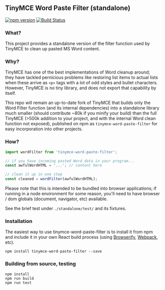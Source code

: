 ## TinyMCE Word Paste Filter (standalone)

[![npm version](https://badge.fury.io/js/tinymce-word-paste-filter.svg)](https://badge.fury.io/js/tinymce-word-paste-filter) [![Build Status](https://travis-ci.org/jasonphillips/tinymce-word-paste-filter.svg?branch=master)](https://travis-ci.org/jasonphillips/tinymce-word-paste-filter)

### What?

This project provides a standalone version of the filter function used by TinyMCE to clean up pasted MS Word content. 

### Why?

TinyMCE has one of the best implementations of Word cleanup around; they have tackled pernicious problems like restoring list items to actual lists when these arrive as `<p>` tags with a lot of odd styles and bullet characters. However, TinyMCE is no tiny library, and does not export that capability by itself. 

This repo will remain an up-to-date fork of TinyMCE that builds only the Word Filter function (and its internal dependencies) into a standalone library much smaller (should contribute ~80k if you minify your build) than the full TinyMCE (>500k addition to your project, and with the internal Word clean function not exposed), published on npm as `tinymce-word-paste-filter` for easy incorporation into other projects.

### How?

```js
import wordFilter from 'tinymce-word-paste-filter';

// if you have incoming pasted Word data in your program...
const awfulWordHTML = '...'; // content here

// clean it up in one step
const cleaned = wordFilter(awfulWordHTML); 
```

Please note that this is intended to be bundled into browser applications; if running in a node environment for some reason, you'll need to have browser / dom globals (document, navigator, etc) available.

See the brief test under `./standalone/test/` and its fixtures.

### Installation

The easiest way to use tinymce-word-paste-filter is to install it from npm and include it in your own React build process (using [Browserify](http://browserify.org), [Webpack](http://webpack.github.io/), etc).

```shell
npm install tinymce-word-paste-filter --save
```

### Building from source, testing

```shell
npm install
npm run build
npm run test
```
